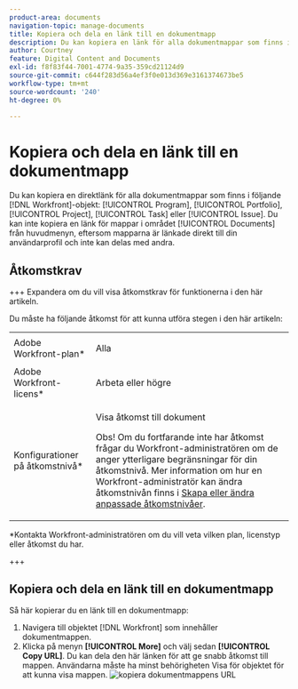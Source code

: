```yaml
---
product-area: documents
navigation-topic: manage-documents
title: Kopiera och dela en länk till en dokumentmapp
description: Du kan kopiera en länk för alla dokumentmappar som finns i Workfront-objekt.
author: Courtney
feature: Digital Content and Documents
exl-id: f8f83f44-7001-4774-9a35-359cd21124d9
source-git-commit: c644f283d56a4ef3f0e013d369e3161374673be5
workflow-type: tm+mt
source-wordcount: '240'
ht-degree: 0%

---
```


# Kopiera och dela en länk till en dokumentmapp

Du kan kopiera en direktlänk för alla dokumentmappar som finns i följande [!DNL Workfront]-objekt: [!UICONTROL Program], [!UICONTROL Portfolio], [!UICONTROL Project], [!UICONTROL Task] eller [!UICONTROL Issue]. Du kan inte kopiera en länk för mappar i området [!UICONTROL Documents] från huvudmenyn, eftersom mapparna är länkade direkt till din användarprofil och inte kan delas med andra.

## Åtkomstkrav

+++ Expandera om du vill visa åtkomstkrav för funktionerna i den här artikeln.

Du måste ha följande åtkomst för att kunna utföra stegen i den här artikeln:

<table style="table-layout:auto"> 
 <col> 
 <col> 
 <tbody> 
  <tr> 
   <td role="rowheader">Adobe Workfront-plan*</td> 
   <td> <p>Alla</p> </td> 
  </tr> 
  <tr> 
   <td role="rowheader">Adobe Workfront-licens*</td> 
   <td> <p>Arbeta eller högre</p> </td> 
  </tr> 
  <tr> 
   <td role="rowheader">Konfigurationer på åtkomstnivå*</td> 
   <td> <p>Visa åtkomst till dokument</p> <p>Obs! Om du fortfarande inte har åtkomst frågar du Workfront-administratören om de anger ytterligare begränsningar för din åtkomstnivå. Mer information om hur en Workfront-administratör kan ändra åtkomstnivån finns i <a href="../../administration-and-setup/add-users/configure-and-grant-access/create-modify-access-levels.md" class="MCXref xref">Skapa eller ändra anpassade åtkomstnivåer</a>.</p> </td> 
  </tr> 
  <tr> 
 </tbody> 
</table>

&#42;Kontakta Workfront-administratören om du vill veta vilken plan, licenstyp eller åtkomst du har.

+++

## Kopiera och dela en länk till en dokumentmapp

Så här kopierar du en länk till en dokumentmapp:

1. Navigera till objektet [!DNL Workfront] som innehåller dokumentmappen.
1. Klicka på menyn **[!UICONTROL More]** och välj sedan **[!UICONTROL Copy URL]**. Du kan dela den här länken för att ge snabb åtkomst till mappen. Användarna måste ha minst behörigheten Visa för objektet för att kunna visa mappen.
   ![kopiera dokumentmappens URL](assets/copy-doc-folder-url.png)
